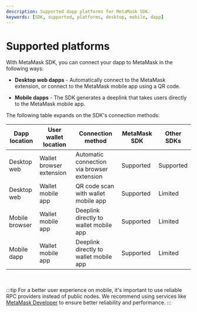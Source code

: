 ```yaml
---
description: Supported dapp platforms for MetaMask SDK.
keywords: [SDK, supported, platforms, desktop, mobile, dapp]
---
```


# Supported platforms

With MetaMask SDK, you can connect your dapp to MetaMask in the following ways:

- **Desktop web dapps** - Automatically connect to the MetaMask extension, or connect to the MetaMask mobile app using a QR code.

- **Mobile dapps** - The SDK generates a deeplink that takes users directly to the MetaMask mobile app.

The following table expands on the SDK's connection methods:

| Dapp location | User wallet location | Connection method | MetaMask SDK | Other SDKs |
|---------------|-------------|------------------|--------------------------|--------------------------|
| Desktop web | Wallet browser extension | Automatic connection via browser extension | Supported | Supported |
| Desktop web | Wallet mobile app | QR code scan with wallet mobile app | Supported | Limited |
| Mobile browser | Wallet mobile app | Deeplink directly to wallet mobile app | Supported | Limited |
| Mobile dapp | Wallet mobile app | Deeplink directly to wallet mobile app | Supported | Limited |

<br />

:::tip 
For a better user experience on mobile, it's important to use reliable RPC providers instead of public nodes.
We recommend using services like [MetaMask Developer](https://developer.metamask.io/) to ensure better reliability and performance.
:::
